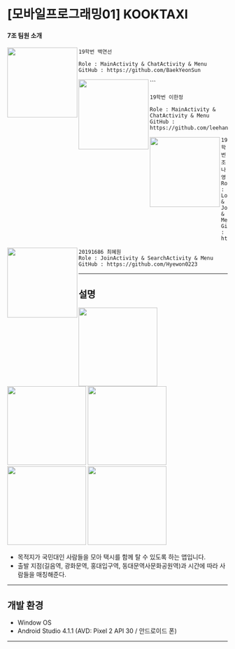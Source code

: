 # [모바일프로그래밍01] KOOKTAXI

#### 7조 팀원 소개

<img align="left" width="160" height="160" src="img/연선.jpeg"></img>
```
19학번 백연선

Role : MainActivity & ChatActivity & Menu
GitHub : https://github.com/BaekYeonSun
```

<img align="left" width="160" height="160" src="img/한정.jpeg"></img>```
```
19학번 이한정

Role : MainActivity & ChatActivity & Menu
GitHub : https://github.com/leehanjeong
```

<img align="left" width="160" height="160" src="img/나영.jpeg"></img>
```
19학번 조나영
Role : LogInActivity & JoinActivity & Menu
GitHub : https://github.com/NaYoung2253
```

<img align="left" width="160" height="160" src="img/혜원.jpeg"></img>
```
20191686 최혜원
Role : JoinActivity & SearchActivity & Menu
GitHub : https://github.com/Hyewon0223
```
---
## 설명
<div>
    <img src="https://user-images.githubusercontent.com/55418359/99452281-b1200200-2966-11eb-96ea-0192e7beb21c.jpg" width="180">
    <img src="https://user-images.githubusercontent.com/55418359/99452288-b2512f00-2966-11eb-923c-83b82fc37abf.jpg" width="180">
    <img src="https://user-images.githubusercontent.com/55418359/99452289-b2e9c580-2966-11eb-9136-fec9ec33d89a.jpg" width="180">
    <img src="https://user-images.githubusercontent.com/55418359/99452292-b3825c00-2966-11eb-9f01-fbe6168c44da.jpg" width="180">
    <img src="https://user-images.githubusercontent.com/55418359/99683573-d70ee900-2ac3-11eb-8c53-8fae631ba652.jpg" width="180">
</div>

- 목적지가 국민대인 사람들을 모아 택시를 함께 탈 수 있도록 하는 앱입니다.
- 출발 지점(길음역, 광화문역, 홍대입구역, 동대문역사문화공원역)과 시간에 따라 사람들을 매칭해준다.
---
## 개발 환경
- Window OS
- Android Studio 4.1.1 (AVD: Pixel 2 API 30 / 안드로이드 폰)
---
